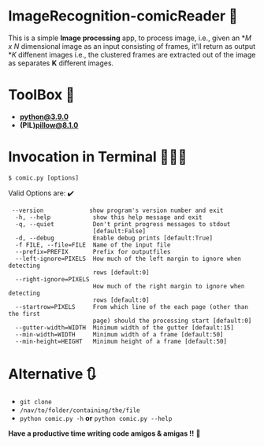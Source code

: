 # ImageRecognition-comicReader 🔭
This is a simple **Image processing** app, to process image, i.e., given an **M x N* dimensional image as an input consisting of frames, it'll return as output **K* diffenent images i.e., the clustered frames are extracted out of the image as separates **K** different images.

# ToolBox 🧰
* **python@3.9.0**
* **(PIL)pillow@8.1.0**

# Invocation in Terminal 🏃🏻‍♂️
`$ comic.py [options]`

Valid Options are: ✔️
```
 --version             show program's version number and exit
  -h, --help            show this help message and exit
  -q, --quiet           Don't print progress messages to stdout
                        [default:False]
  -d, --debug           Enable debug prints [default:True]
  -f FILE, --file=FILE  Name of the input file
  --prefix=PREFIX       Prefix for outputfiles
  --left-ignore=PIXELS  How much of the left margin to ignore when detecting
                        rows [default:0]
  --right-ignore=PIXELS
                        How much of the right margin to ignore when detecting
                        rows [default:0]
  --startrow=PIXELS     From which line of the each page (other than the first
                        page) should the processing start [default:0]
  --gutter-width=WIDTH  Minimum width of the gutter [default:15]
  --min-width=WIDTH     Minimum width of a frame [default:50]
  --min-height=HEIGHT   Minimum height of a frame [default:50]
```

# Alternative 🔃
- `git clone`
- `/nav/to/folder/containing/the/file`
- `python comic.py -h`  **or**  `python comic.py --help`

**Have a productive time writing code amigos & amigas !!** 🧸
